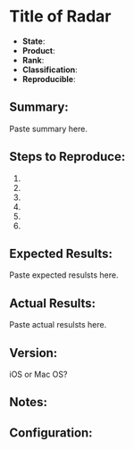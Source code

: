 # Title of Radar

* **State**: 
* **Product**: 
* **Rank**:
* **Classification**:
* **Reproducible**:

## Summary:

Paste summary here.


## Steps to Reproduce:

1. 
2. 
3. 
4. 
5. 
6. 

## Expected Results:

Paste expected resulsts here.

## Actual Results:

Paste actual resulsts here.

## Version:

iOS or Mac OS?

## Notes:

## Configuration:


